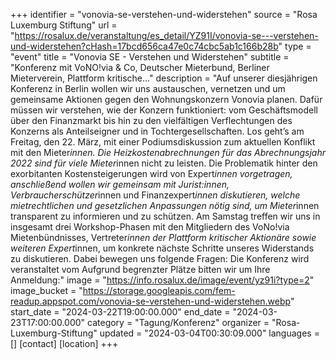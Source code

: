 +++
identifier = "vonovia-se-verstehen-und-widerstehen"
source = "Rosa Luxemburg Stiftung"
url = "https://rosalux.de/veranstaltung/es_detail/YZ91I/vonovia-se---verstehen-und-widerstehen?cHash=17bcd656ca47e0c74cbc5ab1c166b28b"
type = "event"
title = "Vonovia SE - Verstehen und Widerstehen"
subtitle = "Konferenz mit VoNO!via & Co, Deutscher Mieterbund, Berliner Mieterverein, Plattform kritische…"
description = "Auf unserer diesjährigen Konferenz in Berlin wollen wir uns austauschen, vernetzen und um gemeinsame Aktionen gegen den Wohnungskonzern Vonovia planen. Dafür müssen wir verstehen, wie der Konzern funktioniert: vom Geschäftsmodell über den Finanzmarkt bis hin zu den vielfältigen Verflechtungen des Konzerns als Anteilseigner und in Tochtergesellschaften. 
Los geht’s am Freitag, den 22. März, mit einer Podiumsdiskussion zum aktuellen Konflikt mit den Mieter*innen. Die Heizkostenabrechnungen für das Abrechnungsjahr 2022 sind für viele Mieter*innen nicht zu leisten. Die Problematik hinter den exorbitanten Kostensteigerungen wird von Expert*innen vorgetragen, anschließend wollen wir gemeinsam mit Jurist:innen, Verbraucherschützer*innen und Finanzexpert*innen diskutieren, welche mietrechtlichen und gesetzlichen Anpassungen nötig sind, um Mieter*innen transparent zu informieren und zu schützen.
Am Samstag treffen wir uns in insgesamt drei Workshop-Phasen mit den Mitgliedern des VoNo!via Mietenbündnisses, Vertreter*innen der Plattform kritischer Aktionäre sowie weiteren Expert*innen, um konkrete nächste Schritte unseres Widerstands zu diskutieren. Dabei bewegen uns folgende Fragen:
Die Konferenz wird veranstaltet vom 
Aufgrund begrenzter Plätze bitten wir um Ihre Anmeldung:"
image = "https://info.rosalux.de/image/event/yz91i?type=2"
image_bucket = "https://storage.googleapis.com/fem-readup.appspot.com/vonovia-se-verstehen-und-widerstehen.webp"
start_date = "2024-03-22T19:00:00.000"
end_date = "2024-03-23T17:00:00.000"
category = "Tagung/Konferenz"
organizer = "Rosa-Luxemburg-Stiftung"
updated = "2024-03-04T00:30:09.000"
languages = []
[contact]
[location]
+++